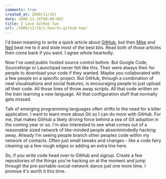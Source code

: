 ```yaml
---
comments: true
created_at: 2008/11/16}
date: 2008-11-16T00:00:00Z
title: I Love GitHub Two
url: /2008/11/16/i-hearts-github-two/
---
```


I'd been meaning to write a quick article about [GitHub](https://github.com/), but then [Mike](http://mikewest.org/2008/11/i-love-github) and [Neil](http://thecodetrain.co.uk/2008/11/make-it-work-make-it-pretty-make-it-right/) beat me to it and stole most of the best bits. Read both of those articles then come back if you want. I agree whole heartedly.

Now I've used public hosted source control before. But Google Code, Sourceforge or Launchpad never felt like this. Their were always their for people to download your code if they wanted. Maybe you collaborated with a few people on a specific project. But GitHub, through a combination of neat visualisations and social features, is encouraging people to just upload *all* their code. All those lines of throw away scripts. All that code written on the train learning a new language. All that configuration stuff that normally gets missed.

Talk of emerging programming languages often shifts to the need for a killer application. I want to learn more about Git so I can do more with GitHub. For me, that makes GitHub a likely driving force behind a sea of Git adoption in the coming year or so. I'm also interested to see what comes out of a reasonable sized network of like-minded people absentmindedly hacking away. Already I'm seeing people branch other peoples code within my network of contacts. Often just small tweaks and changes - like a code fairy cleaning up a few rough edges or adding an extra line here.

So, if you write code head over to GitHub and signup. Create a few repositories of the things you're hacking on at the moment and jump through the pre-portable-social-network dance just one more time. I promise it's worth it this time.
